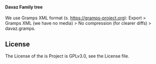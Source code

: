 #### Davaz Family tree

We use Gramps XML format (s. https://gramps-project.org): Export > Gramps XML (we have no media) > No compression (for clearer diffs) > davaz.gramps. 

## License
The License of the is Project is GPLv3.0, see the License file.
